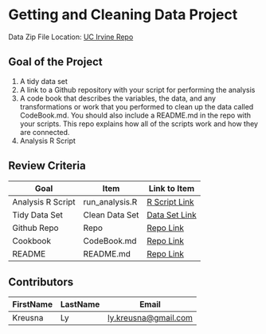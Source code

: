 # Getting and Cleaning Data Project

Data Zip File Location: [UC Irvine Repo](https://d396qusza40orc.cloudfront.net/getdata%2Fprojectfiles%2FUCI%20HAR%20Dataset.zip "Clicking will download the data")

## Goal of the Project
1. A tidy data set 
2. A link to a Github repository with your script for performing the analysis 
3. A code book that describes the variables, the data, and any transformations or work that you performed to clean up the data called CodeBook.md. You should also include a README.md in the repo with your scripts. This repo explains how all of the scripts work and how they are connected.
4. Analysis R Script

## Review Criteria

Goal | Item | Link to Item
--- | --- | ---
Analysis R Script |  run_analysis.R |  [R Script Link](https://github.com/kreusna/Getting_and_Cleaning_Data/blob/main/run_analysis.R "run_analysis.R")
Tidy Data Set |  Clean Data Set |  [Data Set Link](https://github.com/kreusna/Getting_and_Cleaning_Data/blob/main/tidyData.txt "tidyData.txt")
Github Repo | Repo |  [Repo Link](https://github.com/kreusna/Getting_and_Cleaning_Data "Click to go to Repo")
Cookbook | CodeBook.md |  [Repo Link](https://github.com/kreusna/Getting_and_Cleaning_Data/blob/main/CodeBook.md "CodeBook.md")
README | README.md |  [Repo Link](https://github.com/kreusna/Getting_and_Cleaning_Data/blob/main/README.md "README.md")

## Contributors

FirstName | LastName | Email
--- | --- | ---
Kreusna |  Ly |  <ly.kreusna@gmail.com>
